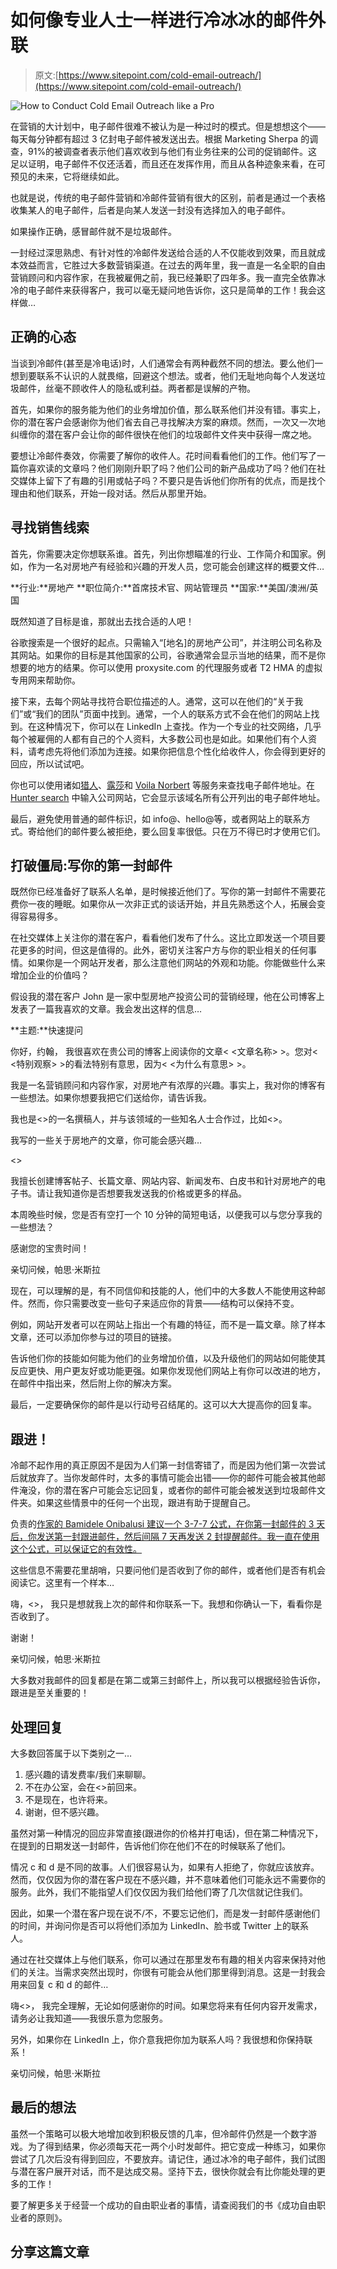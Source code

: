 # 如何像专业人士一样进行冷冰冰的邮件外联

> 原文:[https://www.sitepoint.com/cold-email-outreach/](https://www.sitepoint.com/cold-email-outreach/)

![How to Conduct Cold Email Outreach like a Pro](../Images/ddd64b330f06192e38aefcd0f8d8b741.png)

在营销的大计划中，电子邮件很难不被认为是一种过时的模式。但是想想这个——每天每分钟都有超过 3 亿封电子邮件被发送出去。根据 Marketing Sherpa 的调查，91%的被调查者表示他们喜欢收到与他们有业务往来的公司的促销邮件。这足以证明，电子邮件不仅还活着，而且还在发挥作用，而且从各种迹象来看，在可预见的未来，它将继续如此。

也就是说，传统的电子邮件营销和冷邮件营销有很大的区别，前者是通过一个表格收集某人的电子邮件，后者是向某人发送一封没有选择加入的电子邮件。

如果操作正确，感冒邮件就不是垃圾邮件。

一封经过深思熟虑、有针对性的冷邮件发送给合适的人不仅能收到效果，而且就成本效益而言，它胜过大多数营销渠道。在过去的两年里，我一直是一名全职的自由营销顾问和内容作家，在我被雇佣之前，我已经兼职了四年多。我一直完全依靠冰冷的电子邮件来获得客户，我可以毫无疑问地告诉你，这只是简单的工作！我会这样做…

## 正确的心态

当谈到冷邮件(甚至是冷电话)时，人们通常会有两种截然不同的想法。要么他们一想到要联系不认识的人就畏缩，回避这个想法。或者，他们无耻地向每个人发送垃圾邮件，丝毫不顾收件人的隐私或利益。两者都是误解的产物。

首先，如果你的服务能为他们的业务增加价值，那么联系他们并没有错。事实上，你的潜在客户会感谢你为他们省去自己寻找解决方案的麻烦。然而，一次又一次地纠缠你的潜在客户会让你的邮件很快在他们的垃圾邮件文件夹中获得一席之地。

要想让冷邮件奏效，你需要了解你的收件人。花时间看看他们的工作。他们写了一篇你喜欢读的文章吗？他们刚刚升职了吗？他们公司的新产品成功了吗？他们在社交媒体上留下了有趣的引用或帖子吗？不要只是告诉他们你所有的优点，而是找个理由和他们联系，开始一段对话。然后从那里开始。

## 寻找销售线索

首先，你需要决定你想联系谁。首先，列出你想瞄准的行业、工作简介和国家。例如，作为一名对房地产有经验和兴趣的开发人员，您可能会创建这样的概要文件…

**行业:**房地产
**职位简介:**首席技术官、网站管理员
**国家:**美国/澳洲/英国

既然知道了目标是谁，那就出去找合适的人吧！

谷歌搜索是一个很好的起点。只需输入“[地名]的房地产公司”，并注明公司名称及其网站。如果你的目标是其他国家的公司，谷歌通常会显示当地的结果，而不是你想要的地方的结果。你可以使用 proxysite.com 的代理服务或者 T2 HMA 的虚拟专用网来帮助你。

接下来，去每个网站寻找符合职位描述的人。通常，这可以在他们的“关于我们”或“我们的团队”页面中找到。通常，一个人的联系方式不会在他们的网站上找到。在这种情况下，你可以在 LinkedIn 上查找。作为一个专业的社交网络，几乎每个被雇佣的人都有自己的个人资料，大多数公司也是如此。如果他们有个人资料，请考虑先将他们添加为连接。如果你把信息个性化给收件人，你会得到更好的回应，所以试试吧。

你也可以使用诸如[猎人](https://hunter.io/)、[露莎](https://www.lusha.co/)和 [Voila Norbert](https://www.voilanorbert.com/) 等服务来查找电子邮件地址。在 [Hunter search](https://hunter.io/search) 中输入公司网站，它会显示该域名所有公开列出的电子邮件地址。

最后，避免使用普通的邮件标识，如 info@、hello@等，或者网站上的联系方式。寄给他们的邮件要么被拒绝，要么回复率很低。只在万不得已时才使用它们。

## 打破僵局:写你的第一封邮件

既然你已经准备好了联系人名单，是时候接近他们了。写你的第一封邮件不需要花费你一夜的睡眠。如果你从一次非正式的谈话开始，并且先熟悉这个人，拓展会变得容易得多。

在社交媒体上关注你的潜在客户，看看他们发布了什么。这比立即发送一个项目要花更多的时间，但这是值得的。此外，密切关注客户方与你的职业相关的任何事情。如果你是一个网站开发者，那么注意他们网站的外观和功能。你能做些什么来增加企业的价值吗？

假设我的潜在客户 John 是一家中型房地产投资公司的营销经理，他在公司博客上发表了一篇我喜欢的文章。我会发出这样的信息…

**主题:**快速提问

你好，约翰，
我很喜欢在贵公司的博客上阅读你的文章< <文章名称> >。您对< <特别观察> >的看法特别有意思，因为< <为什么有意思> >。

我是一名营销顾问和内容作家，对房地产有浓厚的兴趣。事实上，我对你的博客有一些想法。如果你想要我把它们送给你，请告诉我。

我也是<<authority sites="">>的一名撰稿人，并与该领域的一些知名人士合作过，比如<<business names="">>。</business></authority>

我写的一些关于房地产的文章，你可能会感兴趣…

<<sample article="" links="">></sample>

我擅长创建博客帖子、长篇文章、网站内容、新闻发布、白皮书和针对房地产的电子书。请让我知道你是否想要我发送我的价格或更多的样品。

本周晚些时候，您是否有空打一个 10 分钟的简短电话，以便我可以与您分享我的一些想法？

感谢您的宝贵时间！

亲切问候，帕思·米斯拉

现在，可以理解的是，有不同信仰和技能的人，他们中的大多数人不能使用这种邮件。然而，你只需要改变一些句子来适应你的背景——结构可以保持不变。

例如，网站开发者可以在网站上指出一个有趣的特征，而不是一篇文章。除了样本文章，还可以添加你参与过的项目的链接。

告诉他们你的技能如何能为他们的业务增加价值，以及升级他们的网站如何能使其反应更快、用户更友好或功能更强。如果你发现他们网站上有你可以改进的地方，在邮件中指出来，然后附上你的解决方案。

最后，一定要确保你的邮件是以行动号召结尾的。这可以大大提高你的回复率。

## 跟进！

冷邮不起作用的真正原因不是因为人们第一封信寄错了，而是因为他们第一次尝试后就放弃了。当你发邮件时，太多的事情可能会出错——你的邮件可能会被其他邮件淹没，你的潜在客户可能会忘记回复，或者你的邮件可能会被发送到垃圾邮件文件夹。如果这些情景中的任何一个出现，跟进有助于提醒自己。

负责的[作家的 Bamidele Onibalusi 建议一个 3-7-7 公式，在你第一封邮件的 3 天后，你发送第一封跟进邮件，然后间隔 7 天再发送 2 封提醒邮件。我一直在使用这个公式，可以保证它的有效性。](https://www.writersincharge.com)

这些信息不需要花里胡哨，只要问他们是否收到了你的邮件，或者他们是否有机会阅读它。这里有一个样本…

嗨，<<first name="">>，
我只是想就我上次的邮件和你联系一下。我想和你确认一下，看看你是否收到了。</first>

谢谢！

亲切问候，帕思·米斯拉

大多数对我邮件的回复都是在第二或第三封邮件上，所以我可以根据经验告诉你，跟进是至关重要的！

## 处理回复

大多数回答属于以下类别之一…

1.  感兴趣的请发费率/我们来聊聊。
2.  不在办公室，会在<<date>>前回来。</date>
3.  不是现在，也许将来。
4.  谢谢，但不感兴趣。

虽然对第一种情况的回应非常直接(跟进你的价格并打电话)，但在第二种情况下，在提到的日期发送一封邮件，告诉他们你在他们不在的时候联系了他们。

情况 c 和 d 是不同的故事。人们很容易认为，如果有人拒绝了，你就应该放弃。然而，仅仅因为你的潜在客户现在不感兴趣，并不意味着他们可能永远不需要你的服务。此外，我们不能指望人们仅仅因为我们给他们寄了几次信就记住我们。

因此，如果一个潜在客户现在说不/不，不要忘记他们，而是发一封邮件感谢他们的时间，并询问你是否可以将他们添加为 LinkedIn、脸书或 Twitter 上的联系人。

通过在社交媒体上与他们联系，你可以通过在那里发布有趣的相关内容来保持对他们的关注。当需求突然出现时，你很有可能会从他们那里得到消息。这是一封我会用来回复 c 和 d 的邮件…

嗨<<first name="">>，
我完全理解，无论如何感谢你的时间。如果您将来有任何内容开发需求，请务必让我知道——我很乐意为您服务。</first>

另外，如果你在 LinkedIn 上，你介意我把你加为联系人吗？我很想和你保持联系！

亲切问候，帕思·米斯拉

## 最后的想法

虽然一个策略可以极大地增加收到积极反馈的几率，但冷邮件仍然是一个数字游戏。为了得到结果，你必须每天花一两个小时发邮件。把它变成一种练习，如果你尝试了几次后没有得到回应，不要放弃。请记住，通过冰冷的电子邮件，我们试图与潜在客户展开对话，而不是达成交易。坚持下去，很快你就会有比你能处理的更多的工作！

要了解更多关于经营一个成功的自由职业者的事情，请查阅我们的书《成功自由职业者的原则》。

## 分享这篇文章